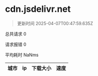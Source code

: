 
  # cdn.jsdelivr.net

  > 更新时间 2025-04-07T00:47:59.635Z
  
  总共请求 0

  请求报错 0

  平均耗时 NaNms

|城市|ip|下载大小|速度|
|-----|----------|---|---|

  